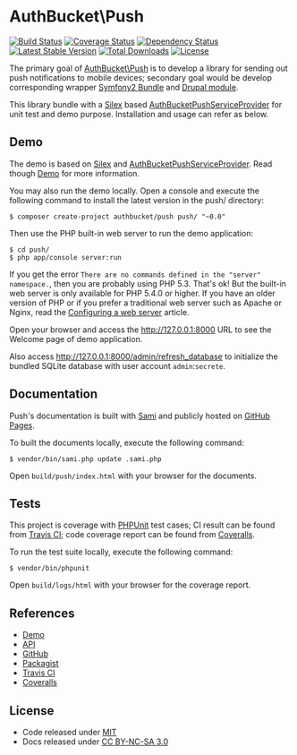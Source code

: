 AuthBucket\\Push
================

[![Build
Status](https://travis-ci.org/authbucket/push.svg?branch=master)](https://travis-ci.org/authbucket/push)
[![Coverage
Status](https://img.shields.io/coveralls/authbucket/push.svg)](https://coveralls.io/r/authbucket/push?branch=master)
[![Dependency
Status](https://www.versioneye.com/php/authbucket:push/dev-master/badge.svg)](https://www.versioneye.com/php/authbucket:push/dev-master)
[![Latest Stable
Version](https://poser.pugx.org/authbucket/push/v/stable.svg)](https://packagist.org/packages/authbucket/push)
[![Total
Downloads](https://poser.pugx.org/authbucket/push/downloads.svg)](https://packagist.org/packages/authbucket/push)
[![License](https://poser.pugx.org/authbucket/push/license.svg)](https://packagist.org/packages/authbucket/push)

The primary goal of [AuthBucket\\Push](http://push.authbucket.com/) is
to develop a library for sending out push notifications to mobile
devices; secondary goal would be develop corresponding wrapper [Symfony2
Bundle](http://symfony.com) and [Drupal module](https://www.drupal.org).

This library bundle with a [Silex](http://silex.sensiolabs.org/) based
[AuthBucketPushServiceProvider](https://github.com/authbucket/push/blob/master/src/AuthBucket/Push/Provider/AuthBucketPushServiceProvider.php)
for unit test and demo purpose. Installation and usage can refer as
below.

Demo
----

The demo is based on [Silex](http://silex.sensiolabs.org/) and
[AuthBucketPushServiceProvider](https://github.com/authbucket/push/blob/master/src/AuthBucket/Push/Provider/AuthBucketPushServiceProvider.php).
Read though [Demo](http://push.authbucket.com/demo) for more
information.

You may also run the demo locally. Open a console and execute the
following command to install the latest version in the push/ directory:

    $ composer create-project authbucket/push push/ "~0.0"

Then use the PHP built-in web server to run the demo application:

    $ cd push/
    $ php app/console server:run

If you get the error
`There are no commands defined in the "server" namespace.`, then you are
probably using PHP 5.3. That's ok! But the built-in web server is only
available for PHP 5.4.0 or higher. If you have an older version of PHP
or if you prefer a traditional web server such as Apache or Nginx, read
the [Configuring a web
server](http://silex.sensiolabs.org/doc/web_servers.html) article.

Open your browser and access the <http://127.0.0.1:8000> URL to see the
Welcome page of demo application.

Also access <http://127.0.0.1:8000/admin/refresh_database> to initialize
the bundled SQLite database with user account `admin`:`secrete`.

Documentation
-------------

Push's documentation is built with
[Sami](https://github.com/fabpot/Sami) and publicly hosted on [GitHub
Pages](http://authbucket.github.io/push).

To built the documents locally, execute the following command:

    $ vendor/bin/sami.php update .sami.php

Open `build/push/index.html` with your browser for the documents.

Tests
-----

This project is coverage with [PHPUnit](http://phpunit.de/) test cases;
CI result can be found from [Travis
CI](https://travis-ci.org/authbucket/push); code coverage report can be
found from [Coveralls](https://coveralls.io/r/authbucket/push).

To run the test suite locally, execute the following command:

    $ vendor/bin/phpunit

Open `build/logs/html` with your browser for the coverage report.

References
----------

-   [Demo](http://push.authbucket.com/demo)
-   [API](http://authbucket.github.io/push/)
-   [GitHub](https://github.com/authbucket/push)
-   [Packagist](https://packagist.org/packages/authbucket/push)
-   [Travis CI](https://travis-ci.org/authbucket/push)
-   [Coveralls](https://coveralls.io/r/authbucket/push)

License
-------

-   Code released under
    [MIT](https://github.com/authbucket/push/blob/master/LICENSE)
-   Docs released under [CC BY-NC-SA
    3.0](http://creativecommons.org/licenses/by-nc-sa/3.0/)
